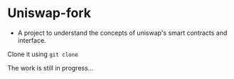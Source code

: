 # Uniswap-fork

- A project to understand the concepts of uniswap's smart contracts and interface.

Clone it using `git clone`

The work is still in progress...
